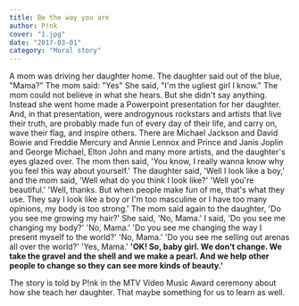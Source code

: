 ```yaml
---
title: Be the way you are
author: P!nk
cover: "1.jpg"
date: "2017-03-01"
category: "Moral story"
---
```


A mom was driving her daughter home. The daughter said out of the blue, "Mama?" 
The mom said: "Yes"
She said, "I'm the ugliest girl I know." 
The mom could not believe in what she hears. But she didn't say anything. Instead she went home made a Powerpoint presentation for her daughter. And, in that presentation, were androgynous rockstars and artists that live their truth, are probably made fun of every day of their life, and carry on, wave their flag, and inspire others.
There are Michael Jackson and David Bowie and Freddie Mercury and Annie Lennox and Prince and Janis Joplin and George Michael, Elton John and many more artists, and the daughter's eyes glazed over.
The mom then said, 'You know, I really wanna know why you feel this way about yourself.' 
The daughter said, 'Well I look like a boy,'
and the mom said, 'Well what do you think I look like?'
'Well you're beautiful.' 
'Well, thanks. But when people make fun of me, that's what they use. They say I look like a boy or I'm too masculine or I have too many opinions, my body is too strong.'
The mom said again to the daughter, 'Do you see me growing my hair?' She said, 'No, Mama.' I said, 'Do you see me changing my body?' 'No, Mama.' 'Do you see me changing the way I present myself to the world?' 'No, Mama.' 'Do you see me selling out arenas all over the world?' 'Yes, Mama.' **'OK! So, baby girl. We don't change. We take the gravel and the shell and we make a pearl. And we help other people to change so they can see more kinds of beauty.'**

The story is told by P!nk in the MTV Video Music Award ceremony about how she teach her daughter. That maybe something for us to learn as well.

